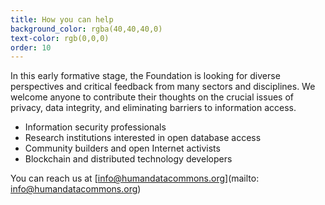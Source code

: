 ```yaml
---
title: How you can help
background_color: rgba(40,40,40,0)
text-color: rgb(0,0,0)
order: 10
---
```


In this early formative stage, the Foundation is looking for diverse perspectives and critical feedback from many sectors and disciplines. We welcome anyone to contribute their thoughts on the crucial issues of privacy, data integrity, and eliminating barriers to information access.

- Information security professionals
- Research institutions interested in open database access
- Community builders and open Internet activists
- Blockchain and distributed technology developers

You can reach us at [info@humandatacommons.org](mailto: info@humandatacommons.org)

